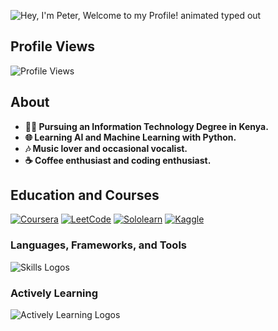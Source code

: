 ![Hey, I'm Peter, Welcome to my Profile! animated typed out](https://readme-typing-svg.demolab.com?font=monospace&size=40&duration=2800&pause=2000&color=11FF11&center=false&vCenter=true&width=940&lines=Hey%2C+I'm+PETER,+Welcome+to+my+github+page!)

## Profile Views
![Profile Views](https://profile-counter.glitch.me/alidantech/count.svg)

## About

- **👨‍💻 Pursuing an Information Technology Degree in Kenya.**
- **🌐 Learning AI and Machine Learning with Python.**
- **🎶 Music lover and occasional vocalist.**
- **☕ Coffee enthusiast and coding enthusiast.**

## Education and Courses
[![Coursera](https://img.shields.io/badge/Coursera-0056D2?style=for-the-badge&logo=Coursera&logoColor=white)](https://www.coursera.org/user/alidante)
[![LeetCode](https://img.shields.io/badge/-LeetCode-FFA116?style=for-the-badge&logo=LeetCode&logoColor=white)](https://leetcode.com/alidante/)
[![Sololearn](https://img.shields.io/badge/Sololearn-f20057?style=for-the-badge&logoColor=white)](https://www.sololearn.com/profile/alidante/)
[![Kaggle](https://img.shields.io/badge/Kaggle-20BEFF?style=for-the-badge&logo=Kaggle&logoColor=white)](https://www.kaggle.com/alidante/)

<!-- ## ⚙️ Programming Skills
![Top Langs](https://github-readme-stats.vercel.app/api/top-langs/?username=Alidante254&hide_progress=true&theme=dark) -->

### Languages, Frameworks, and Tools
![Skills Logos](https://skillicons.dev/icons?i=git,github,githubactions,html,css,js,ts,react,java,py,r,mysql,figma,php,)

### Actively Learning
![Actively Learning Logos](https://skillicons.dev/icons?i=django,flutter,mongodb,firebase,dart,nodejs,vite)

<!-- ## Github Statistics

### Activity
![alidante254's Github Activity Graph](https://github-readme-activity-graph.vercel.app/graph?username=alidante254&custom_title=alidante254's%20GitHub%20Activity%20Graph&bg_color=0D1117&color=58A60F&line=58A60F&point=F8D847&area_color=0D1117&title_color=58A6FF&area=true)

### Trophies
![Trophy](https://github-profile-trophy.vercel.app/?username=alidante254&theme=juicyfresh&no-frame=true&no-bg=true&row=1&column=7&title_color=2ED573)

### Streak 
![Streaks Graph](https://streak-stats.demolab.com?user=alidante254&theme=dark)

### Contributions
![Stats Graph](https://github-readme-stats.vercel.app/api?username=alidante254&theme=dark&show_icons=true&count_private=true) -->
